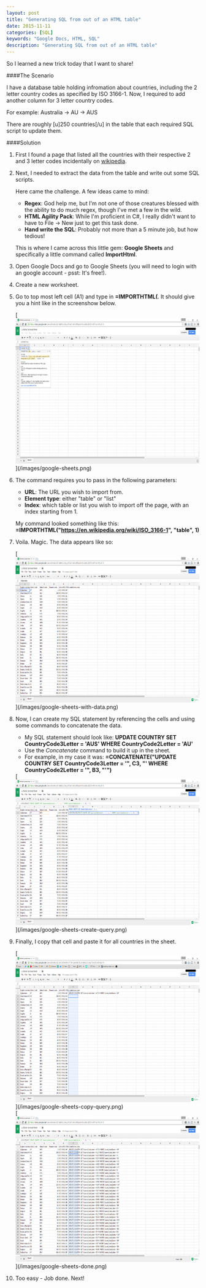 ```yaml
---
layout: post
title: "Generating SQL from out of an HTML table"
date: 2015-11-11
categories: [SQL]
keywords: "Google Docs, HTML, SQL"
description: "Generating SQL from out of an HTML table"
---
```


So I learned a new trick today that I want to share! 

####The Scenario

I have a database table holding infromation about countries, including the 2 letter country codes as specified by ISO 3166-1.
Now, I required to add another column for 3 letter country codes.

For example: Australia -> AU -> AUS

There are roughly [u]250 countries[/u] in the table that each required SQL script to update them.

####Solution

1. First I found a page that listed all the countries with their respective 2 and 3 letter codes incidentally on [wikipedia](https://en.wikipedia.org/wiki/ISO_3166-1).

2. Next, I needed to extract the data from the table and write out some SQL scripts.

    Here came the challenge. A few ideas came to mind:

    - **Regex**: God help me, but I'm not one of those creatures blessed with the ability to do much regex, though I've met a few in the wild.
    - **HTML Agility Pack**: While I'm proficient in C#, I really didn't want to have to File -> New just to get this task done.
    - **Hand write the SQL**: Probably not more than a 5 minute job, but how tedious!

    This is where I came across this little gem: **Google Sheets** and specifically a little command called **ImportHtml**.

3. Open Google Docs and go to Google Sheets (you will need to login with an google account - psst: It's free!).

4. Create a new worksheet.

5. Go to top most left cell (A1) and type in **=IMPORTHTML(**. It should give you a hint like in the screenshow below.

    <div class="centered">
        [<img src="/images/google-sheets.png"  alt="Google Sheets" style="width: 640px; height: 379px"/>](/images/google-sheets.png)
    </div>

6. The command requires you to pass in the following parameters:
    - **URL**: The URL you wish to import from.
    - **Element type**: either "table" or "list"
    - **Index**: which table or list you wish to import off the page, with an index starting from 1.
 
    My command looked something like this: **=IMPORTHTML("https://en.wikipedia.org/wiki/ISO_3166-1", "table", 1)**
 
7. Voila. Magic. The data appears like so:
 
    <div class="centered">
        [<img src="/images/google-sheets-with-data.png"  alt="Google Sheets with data" style="width: 640px; height: 379px"/>](/images/google-sheets-with-data.png)
    </div>

8. Now, I can create my SQL statement by referencing the cells and using some commands to concatenate the data.

    - My SQL statement should look like: **UPDATE COUNTRY SET CountryCode3Letter = 'AUS' WHERE CountryCode2Letter = 'AU'**
    - Use the *Concatenate* command to build it up in the sheet.
    - For example, in my case it was: **=CONCATENATE("UPDATE COUNTRY SET CountryCode3Letter = '", C3, "' WHERE CountryCode2Letter = '", B3, "'")**
    
    <div class="centered">
        [<img src="/images/google-sheets-create-query.png"  alt="Create query" style="width: 640px; height: 379px"/>](/images/google-sheets-create-query.png)
    </div>      

9. Finally, I copy that cell and paste it for all countries in the sheet.

    <div class="centered">
        [<img src="/images/google-sheets-copy-query.png"  alt="Copy query" style="width: 640px; height: 379px"/>](/images/google-sheets-copy-query.png)
    </div>
    
    <div class="centered">
        [<img src="/images/google-sheets-done.png"  alt="All queries generated" style="width: 640px; height: 379px"/>](/images/google-sheets-done.png)
    </div>

10. Too easy - Job done. Next!

  
